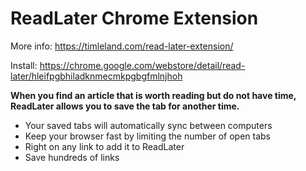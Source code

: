 ReadLater Chrome Extension
===========
More info: https://timleland.com/read-later-extension/

Install: https://chrome.google.com/webstore/detail/read-later/hleifpgbhiladknmecmkpgbgfmlnjhoh


**When you find an article that is worth reading but do not have time, ReadLater allows you to save the tab for another time.**

 - Your saved tabs will automatically sync between computers
 - Keep your browser fast by limiting the number of open tabs
 - Right on any link to add it to ReadLater
 - Save hundreds of links
